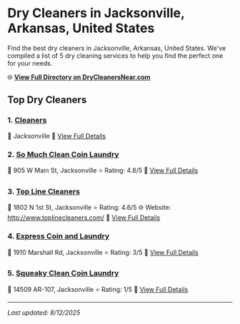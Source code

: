 # Dry Cleaners in Jacksonville, Arkansas, United States

Find the best dry cleaners in Jacksonville, Arkansas, United States. We've compiled a list of 5 dry cleaning services to help you find the perfect one for your needs.

🌐 **[View Full Directory on DryCleanersNear.com](https://drycleanersnear.com/city/US/Arkansas/Jacksonville)**

## Top Dry Cleaners

### 1. [Cleaners](https://drycleanersnear.com/dryCleaner/686887466c86ac6c48acf4c9/cleaners)
📍 Jacksonville
🔗 [View Full Details](https://drycleanersnear.com/dryCleaner/686887466c86ac6c48acf4c9/cleaners)

### 2. [So Much Clean Coin Laundry](https://drycleanersnear.com/dryCleaner/686887656c86ac6c48acf5b2/so-much-clean-coin-laundry)
📍 905 W Main St, Jacksonville
⭐ Rating: 4.8/5
🔗 [View Full Details](https://drycleanersnear.com/dryCleaner/686887656c86ac6c48acf5b2/so-much-clean-coin-laundry)

### 3. [Top Line Cleaners](https://drycleanersnear.com/dryCleaner/686887326c86ac6c48acf310/top-line-cleaners)
📍 1802 N 1st St, Jacksonville
⭐ Rating: 4.6/5
🌐 Website: http://www.toplinecleaners.com/
🔗 [View Full Details](https://drycleanersnear.com/dryCleaner/686887326c86ac6c48acf310/top-line-cleaners)

### 4. [Express Coin and Laundry](https://drycleanersnear.com/dryCleaner/6868874e6c86ac6c48acf4fe/express-coin-and-laundry)
📍 1910 Marshall Rd, Jacksonville
⭐ Rating: 3/5
🔗 [View Full Details](https://drycleanersnear.com/dryCleaner/6868874e6c86ac6c48acf4fe/express-coin-and-laundry)

### 5. [Squeaky Clean Coin Laundry](https://drycleanersnear.com/dryCleaner/686887726c86ac6c48acf609/squeaky-clean-coin-laundry)
📍 14509 AR-107, Jacksonville
⭐ Rating: 1/5
🔗 [View Full Details](https://drycleanersnear.com/dryCleaner/686887726c86ac6c48acf609/squeaky-clean-coin-laundry)


---

*Last updated: 8/12/2025*
